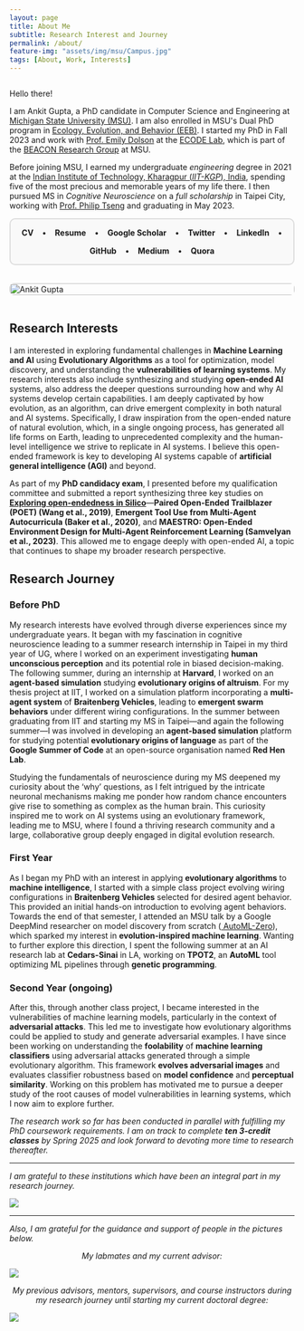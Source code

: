 ```yaml
---
layout: page
title: About Me
subtitle: Research Interest and Journey
permalink: /about/
feature-img: "assets/img/msu/Campus.jpg"
tags: [About, Work, Interests]
---
```

<div class="about-container" style="display: flex; flex-wrap: wrap; gap: 2rem; align-items: flex-start;">
  <div class="about-content" style="flex: 1; min-width: 300px;">
    <p>Hello there!</p>
      <p>I am Ankit Gupta, a PhD candidate in Computer Science and Engineering at <a href="https://en.wikipedia.org/wiki/Michigan_State_University" target="_blank"> Michigan State University (MSU)</a>. I am also enrolled in MSU's Dual PhD program in <a href="https://eeb.msu.edu/"  target="_blank"> Ecology, Evolution, and Behavior (EEB)</a>. I started my PhD in Fall 2023 and work with <a href="https://scholar.google.com/citations?user=OE2Ay_gAAAAJ" target="_blank">Prof. Emily Dolson</a> at the <a href="https://ecodelab.com/"  target="_blank"> ECODE Lab</a>, which is part of the <a href="https://en.wikipedia.org/wiki/BEACON_Center" target="_blank"> BEACON Research Group</a> at MSU.</p>
      <p>Before joining MSU, I earned my undergraduate <i>engineering</i> degree in 2021 at the <a href="https://en.wikipedia.org/wiki/IIT_Kharagpur" target="_blank"> Indian Institute of Technology, Kharagpur (<i>IIT-KGP</i>), India</a>, spending five of the most precious and memorable years of my life there. I then pursued MS in <i>Cognitive Neuroscience</i> on a <i>full scholarship</i> in Taipei City, working with <a href="https://scholar.google.com/citations?user=QNFVE3MAAAAJ" target="_blank">Prof. Philip Tseng</a> and graduating in May 2023.</p>
      <div class="profile-links" style="border: 2px solid #ddd; border-radius: 10px; padding: 15px; background: #f9f9f9; display: flex; flex-wrap: wrap; gap: 15px; justify-content: center; align-items: center;">
        <a href="https://drive.google.com/file/d/1mWpjB5t0_DJreAXZPL3ep0S6enFC2tth/view?usp=sharing" target="_blank" style="text-decoration: none;"><b>CV</b></a> •
        <a href="https://drive.google.com/file/d/1rNCXCCBbYbq2DeHi2gZ38bnOTxysYTrA/view?usp=sharing" target="_blank" style="text-decoration: none;"><b>Resume</b></a> •
        <a href="https://scholar.google.com/citations?user=FTCbGjoAAAAJ&hl=en" target="_blank" style="text-decoration: none;"><b>Google Scholar</b></a> •
        <a href="https://twitter.com/ankiitgupta7" target="_blank" style="text-decoration: none;"><b>Twitter</b></a> •
        <a href="https://www.linkedin.com/in/ankiitgupta7/" target="_blank" style="text-decoration: none;"><b>LinkedIn</b></a> •
        <a href="https://github.com/ankiitgupta7" target="_blank" style="text-decoration: none;"><b>GitHub</b></a> •
        <a href="https://medium.com/@ankiitgupta7" target="_blank" style="text-decoration: none;"><b>Medium</b></a> •
        <a href="https://www.quora.com/profile/Ankit-Gupta-1695" target="_blank" style="text-decoration: none;"><b>Quora</b></a>
      </div>
  </div>
  <div class="profile-image" style="flex: 1; min-width: 300px;">
    <img src="https://ankiitgupta7.github.io/assets/img/mygallery/India%20Gate%20Picture.jpeg" alt="Ankit Gupta" style="width: 100%; height: auto; border-radius: 8px;">
  </div>
</div>

<br>

## Research Interests
I am interested in exploring fundamental challenges in **Machine Learning and AI** using **Evolutionary Algorithms** as a tool for optimization, model discovery, and understanding the **vulnerabilities of learning systems**. My research interests also include synthesizing and studying **open-ended AI** systems, also address the deeper questions surrounding how and why AI systems develop certain capabilities. I am deeply captivated by how evolution, as an algorithm, can drive emergent complexity in both natural and AI systems. Specifically, I draw inspiration from the open-ended nature of natural evolution, which, in a single ongoing process, has generated all life forms on Earth, leading to unprecedented complexity and the human-level intelligence we strive to replicate in AI systems. I believe this open-ended framework is key to developing AI systems capable of **artificial general intelligence (AGI)** and beyond.

As part of my **PhD candidacy exam**, I presented before my qualification committee and submitted a report synthesizing three key studies on <a href="https://docs.google.com/presentation/d/1JKfkWM74BQShnc8fMDc7TsrMjJ2AjiNgD3j4fSkwB8Y/edit?usp=sharing" target="_blank"> **Exploring open-endedness in Silico**</a>—**Paired Open-Ended Trailblazer (POET) (Wang et al., 2019)**, **Emergent Tool Use from Multi-Agent Autocurricula (Baker et al., 2020)**, and **MAESTRO: Open-Ended Environment Design for Multi-Agent Reinforcement Learning (Samvelyan et al., 2023)**. This allowed me to engage deeply with open-ended AI, a topic that continues to shape my broader research perspective.

## Research Journey
### Before PhD
My research interests have evolved through diverse experiences since my undergraduate years. It began with my fascination in cognitive neuroscience leading to a summer research internship in Taipei in my third year of UG, where I worked on an experiment investigating **human unconscious perception** and its potential role in biased decision-making. The following summer, during an internship at **Harvard**, I worked on an **agent-based simulation** studying **evolutionary origins of altruism**. For my thesis project at IIT, I worked on a simulation platform incorporating a **multi-agent system** of **Braitenberg Vehicles**, leading to **emergent swarm behaviors** under different wiring configurations. In the summer between graduating from IIT and starting my MS in Taipei—and again the following summer—I was involved in developing an **agent-based simulation** platform for studying potential **evolutionary origins of language** as part of the **Google Summer of Code** at an open-source organisation named **Red Hen Lab**.

Studying the fundamentals of neuroscience during my MS deepened my curiosity about the ‘why’ questions, as I felt intrigued by the intricate neuronal mechanisms making me ponder how random chance encounters give rise to something as complex as the human brain. This curiosity inspired me to work on AI systems using an evolutionary framework, leading me to MSU, where I found a thriving research community and a large, collaborative group deeply engaged in digital evolution research.

### First Year
As I began my PhD with an interest in applying **evolutionary algorithms** to **machine intelligence**, I started with a simple class project evolving wiring configurations in **Braitenberg Vehicles** selected for desired agent behavior. This provided an initial hands-on introduction to evolving agent behaviors. Towards the end of that semester, I attended an MSU talk by a Google DeepMind researcher on model discovery from scratch (<a href="https://research.google/blog/automl-zero-evolving-code-that-learns/" target="_blank"> AutoML-Zero</a>), which sparked my interest in **evolution-inspired machine learning**. Wanting to further explore this direction, I spent the following summer at an AI research lab at **Cedars-Sinai** in LA, working on **TPOT2**, an **AutoML** tool optimizing ML pipelines through **genetic programming**. 

### Second Year (ongoing)
After this, through another class project, I became interested in the vulnerabilities of machine learning models, particularly in the context of **adversarial attacks**. This led me to investigate how evolutionary algorithms could be applied to study and generate adversarial examples. I have since been working on understanding the **foolability** of **machine learning classifiers** using adversarial attacks generated through a simple evolutionary algorithm. This framework **evolves adversarial images** and evaluates classifier robustness based on **model confidence** and **perceptual similarity**. Working on this problem has motivated me to pursue a deeper study of the root causes of model vulnerabilities in learning systems, which I now aim to explore further.

*The research work so far has been conducted in parallel with fulfilling my PhD coursework requirements. I am on track to complete **ten 3-credit classes** by Spring 2025 and look forward to devoting more time to research thereafter.*

---

*I am grateful to these institutions which have been an integral part in my research journey.*

![](https://ankiitgupta7.github.io/assets/img/onsite/affiliations2024.png)

---

<i>Also, I am grateful for the guidance and support of people in the pictures below. </i>
<center><i>My labmates and my current advisor:</i></center>

![](https://ankiitgupta7.github.io/assets/img/mygallery/lab_photo.jpg)

<center><i>My previous advisors, mentors, supervisors, and course instructors during my research journey until starting my current doctoral degree:</i></center>

![](https://ankiitgupta7.github.io/assets/img/onsite/mentors.png)